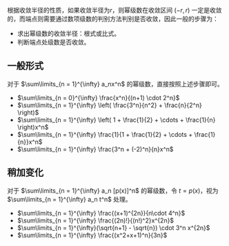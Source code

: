 

根据收敛半径的性质，如果收敛半径为$r$，则幂级数在收敛区间 $(-r,r)$ 一定是收敛的，而端点则需要通过数项级数的判别方法判别是否收敛，因此一般的步骤为：

- 求出幂级数的收敛半径：根式或比式。
- 判断端点处级数是否收敛。

## 一般形式

对于 $\sum\limits_{n = 1}^{\infty} a_nx^n$ 的幂级数，直接按照上述步骤即可。

- $\sum\limits_{n = 0}^{\infty} \frac{x^n}{(n+1) \cdot 2^n}$
- $\sum\limits_{n = 1}^{\infty} \left( \frac{3^n}{n^2} + \frac{n}{2^n} \right)$
- $\sum\limits_{n = 1}^{\infty} \left( 1 + \frac{1}{2} + \cdots + \frac{1}{n} \right)x^n$
- $\sum\limits_{n = 1}^{\infty} \frac{1}{1 + \frac{1}{2} + \cdots + \frac{1}{n}}x^n$
- $\sum\limits_{n = 1}^{\infty} \frac{3^n + (-2)^n}{n}x^n$


## 稍加变化

对于 $\sum\limits_{n = 1}^{\infty} a_n [p(x)]^n$ 的幂级数，令 $t = p(x)$，视为 $\sum\limits_{n = 1}^{\infty} a_n t^n$ 处理。

- $\sum\limits_{n = 1}^{\infty} \frac{(x+1)^{2n}}{n\cdot 4^n}$
- $\sum\limits_{n = 1}^{\infty} \frac{(2n)!}{(n!)^2}x^{2n}$
- $\sum\limits_{n = 1}^{\infty}(\sqrt{n+1} - \sqrt{n}) \cdot 3^n x^{2n}$
- $\sum\limits_{n = 1}^{\infty} \frac{(x^2+x+1)^n}{3n}$


